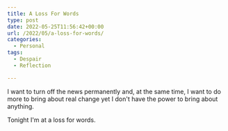 ```yaml
---
title: A Loss For Words
type: post
date: 2022-05-25T11:56:42+00:00
url: /2022/05/a-loss-for-words/
categories:
  - Personal
tags:
  - Despair
  - Reflection

---
```

I want to turn off the news permanently and, at the same time, I want to do more to bring about real change yet I don't have the power to bring about anything.

Tonight I'm at a loss for words.